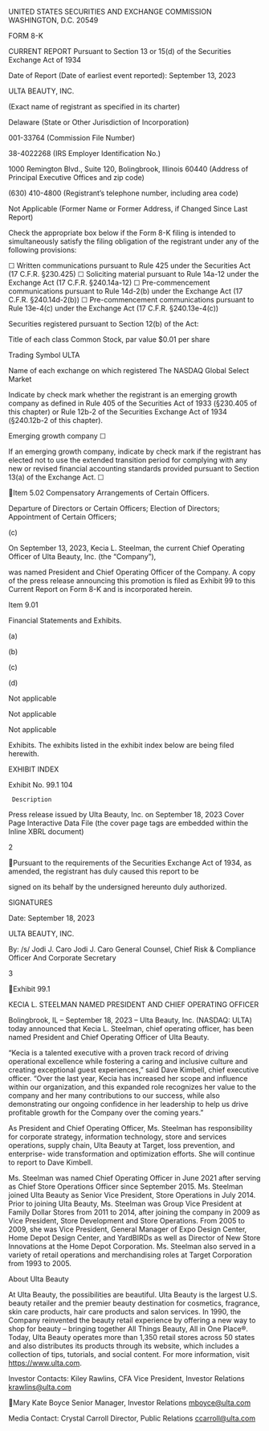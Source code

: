 UNITED STATES
SECURITIES AND EXCHANGE COMMISSION
WASHINGTON, D.C. 20549

FORM 8-K

CURRENT REPORT
Pursuant to Section 13 or 15(d) of
the Securities Exchange Act of 1934

Date of Report (Date of earliest event reported): September 13, 2023

ULTA BEAUTY, INC.

(Exact name of registrant as specified in its charter)

Delaware
(State or Other Jurisdiction
of Incorporation)

001-33764
(Commission
File Number)

38-4022268
(IRS Employer
Identification No.)

1000 Remington Blvd., Suite 120, Bolingbrook, Illinois
60440
(Address of Principal Executive Offices and zip code)

(630) 410-4800
(Registrant’s telephone number, including area code)

Not Applicable
(Former Name or Former Address, if Changed Since Last Report)

Check the appropriate box below if the Form 8-K filing is intended to simultaneously satisfy the filing obligation of the registrant under any of the
following provisions:

☐ Written communications pursuant to Rule 425 under the Securities Act (17 C.F.R. §230.425)
☐ Soliciting material pursuant to Rule 14a-12 under the Exchange Act (17 C.F.R. §240.14a-12)
☐ Pre-commencement communications pursuant to Rule 14d-2(b) under the Exchange Act (17 C.F.R. §240.14d-2(b))
☐ Pre-commencement communications pursuant to Rule 13e-4(c) under the Exchange Act (17 C.F.R. §240.13e-4(c))

Securities registered pursuant to Section 12(b) of the Act:

Title of each class
Common Stock, par value $0.01 per share

Trading Symbol
ULTA

Name of each exchange on which registered
The NASDAQ Global Select Market

Indicate by check mark whether the registrant is an emerging growth company as defined in Rule 405 of the Securities Act of 1933 (§230.405 of
this chapter) or Rule 12b-2 of the Securities Exchange Act of 1934 (§240.12b-2 of this chapter).

Emerging growth company      ☐

If an emerging growth company, indicate by check mark if the registrant has elected not to use the extended transition period for complying with
any new or revised financial accounting standards provided pursuant to Section 13(a) of the Exchange Act.      ☐

Item 5.02
Compensatory Arrangements of Certain Officers.

Departure of Directors or Certain Officers; Election of Directors; Appointment of Certain Officers;

(c)

On September 13, 2023, Kecia L. Steelman, the current Chief Operating Officer of Ulta Beauty, Inc. (the “Company”),

was named President and Chief Operating Officer of the Company.  A copy of the press release announcing this promotion is filed as
Exhibit 99 to this Current Report on Form 8-K and is incorporated herein.

Item 9.01

Financial Statements and Exhibits.

(a)

(b)

(c)

(d)

Not applicable

Not applicable

Not applicable

Exhibits.  The exhibits listed in the exhibit index below are being filed herewith.

EXHIBIT INDEX

Exhibit No.
99.1
104

     Description

Press release issued by Ulta Beauty, Inc. on September 18, 2023
Cover Page Interactive Data File (the cover page tags are embedded within the Inline XBRL document)

2

Pursuant to the requirements of the Securities Exchange Act of 1934, as amended, the registrant has duly caused this report to be

signed on its behalf by the undersigned hereunto duly authorized.

SIGNATURES

Date:  September 18, 2023

ULTA BEAUTY, INC.

By: /s/ Jodi J. Caro
Jodi J. Caro
General Counsel, Chief Risk & Compliance Officer
And Corporate Secretary

3

Exhibit 99.1

KECIA L. STEELMAN NAMED PRESIDENT AND CHIEF OPERATING OFFICER

Bolingbrook, IL – September 18, 2023 – Ulta Beauty, Inc. (NASDAQ: ULTA) today announced that Kecia L.
Steelman, chief operating officer, has been named President and Chief Operating Officer of Ulta Beauty.

“Kecia is a talented executive with a proven track record of driving operational excellence while fostering a
caring and inclusive culture and creating exceptional guest experiences,” said Dave Kimbell, chief executive
officer. “Over the last year, Kecia has increased her scope and influence within our organization, and this
expanded role recognizes her value to the company and her many contributions to our success, while also
demonstrating our ongoing confidence in her leadership to help us drive profitable growth for the Company over
the coming years.”

As President and Chief Operating Officer, Ms. Steelman has responsibility for corporate strategy, information
technology, store and services operations, supply chain, Ulta Beauty at Target, loss prevention, and enterprise-
wide transformation and optimization efforts. She will continue to report to Dave Kimbell.

Ms. Steelman was named Chief Operating Officer in June 2021 after serving as Chief Store Operations Officer
since September 2015.  Ms. Steelman joined Ulta Beauty as Senior Vice President, Store Operations in July 2014.
Prior to joining Ulta Beauty, Ms. Steelman was Group Vice President at Family Dollar Stores from 2011 to 2014,
after joining the company in 2009 as Vice President, Store Development and Store Operations. From 2005 to
2009, she was Vice President, General Manager of Expo Design Center, Home Depot Design Center, and
YardBIRDs as well as Director of New Store Innovations at the Home Depot Corporation. Ms. Steelman also
served in a variety of retail operations and merchandising roles at Target Corporation from 1993 to 2005.

About Ulta Beauty

At Ulta Beauty, the possibilities are beautiful. Ulta Beauty is the largest U.S. beauty retailer and the premier
beauty destination for cosmetics, fragrance, skin care products, hair care products and salon services. In 1990, the
Company reinvented the beauty retail experience by offering a new way to shop for beauty – bringing together
All Things Beauty, All in One Place®. Today, Ulta Beauty operates more than 1,350 retail stores across 50 states
and also distributes its products through its website, which includes a collection of tips, tutorials, and social
content. For more information, visit https://www.ulta.com.

Investor Contacts:
Kiley Rawlins, CFA
Vice President, Investor Relations
krawlins@ulta.com

Mary Kate Boyce
Senior Manager, Investor Relations
mboyce@ulta.com

Media Contact:
Crystal Carroll
Director, Public Relations
ccarroll@ulta.com

